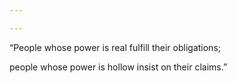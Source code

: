 ```yaml
---

---
```


“People whose power is real fulfill their obligations;

people whose power is hollow insist on their claims.”

